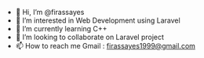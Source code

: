 - 👋 Hi, I’m @firassayes
- 👀 I’m interested in Web Development using Laravel
- 🌱 I’m currently learning C++
- 💞️ I’m looking to collaborate on Laravel project
- 📫 How to reach me Gmail : firassayes1999@gmail.com

<!---
firassayes/firassayes is a ✨ special ✨ repository because its `README.md` (this file) appears on your GitHub profile.
You can click the Preview link to take a look at your changes.
--->
